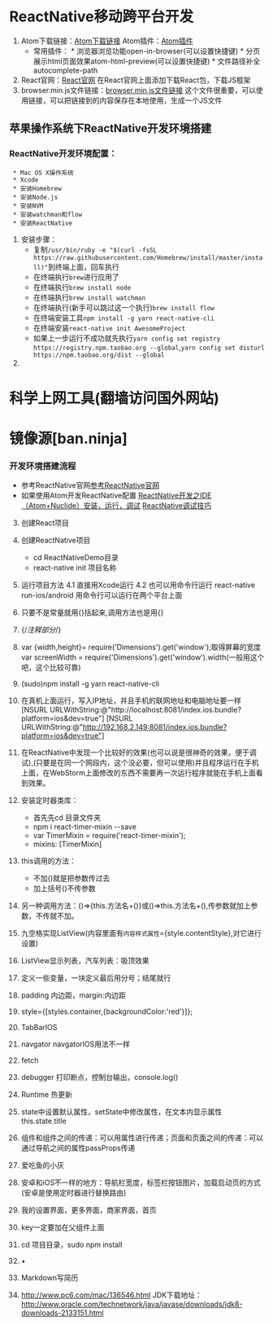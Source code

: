 # ReactNative移动跨平台开发

1. Atom下载链接：[Atom下载链接](https://atom.io/)
   Atom插件：[Atom插件](https://atom.io/packages)
     * 常用插件：
           * 浏览器浏览功能open-in-browser(可以设置快捷键)
           * 分页展示html页面效果atom-html-preview(可以设置快捷键)
           * 文件路径补全autocomplete-path
2. React官网：[React官网](https://facebook.github.io/react/)
   在React官网上面添加下载React包，下载JS框架
3. browser.min.js文件链接：[browser.min.js文件链接](https://cdnjs.cloudflare.com/ajax/libs/babel-core/5.8.24/browser.min.js)
   这个文件很重要，可以使用链接，可以把链接到的内容保存在本地使用，生成一个JS文件

## 苹果操作系统下ReactNative开发环境搭建
### ReactNative开发环境配置：
     * Mac OS X操作系统
     * Xcode 
     * 安装Homebrew
     * 安装Node.js
     * 安装NVM
     * 安装watchman和flow
     * 安装ReactNative

1. 安装步骤：
   * 复制`/usr/bin/ruby -e "$(curl -fsSL https://raw.githubusercontent.com/Homebrew/install/master/install)"`到终端上面，回车执行
   * 在终端执行`brew`进行应用了
   * 在终端执行`brew install node`
   * 在终端执行`brew install watchman`
   * 在终端执行(新手可以跳过这一个执行)`brew install flow`
   * 在终端安装工具`npm install -g yarn react-native-cli`
   * 在终端安装`react-native init AwesomeProject`
   * 如果上一步运行不成功就先执行`yarn config set registry https://registry.npm.taobao.org --global`,`yarn config set disturl https://npm.taobao.org/dist --global`
2. 
# 科学上网工具(翻墙访问国外网站)
# 镜像源[ban.ninja]
### 开发环境搭建流程
* 参考ReactNative官网[参考ReactNative官网](http://reactnative.cn/docs/0.31/getting-started.html#content)
* 如果使用Atom开发ReactNative配置
[ReactNative开发之IDE（Atom+Nuclide）安装，运行，调试](http://blog.csdn.net/hello_hwc/article/details/51612139)
[ReactNative调试技巧](http://www.52learn.wang/archives/1071?utm_source=tuicool&utm_medium=referral)

3. 创建React项目


3. 创建ReactNative项目
   * cd ReactNativeDemo目录
   * react-native init 项目名称

4. 运行项目方法 4.1 直接用Xcode运行
              4.2 也可以用命令行运行 react-native run-ios/android
   用命令行可以运行在两个平台上面

5. 只要不是常量就用{}括起来,调用方法也是用{}

6. {/*注释部分*/}

7. var {width,height}= require('Dimensions').get('window');取得屏幕的宽度
   var screenWidth = require('Dimensions').get('window').width(一般用这个吧，这个比较可靠)
8. (sudo)npm install -g yarn react-native-cli

9. 在真机上面运行，写入IP地址，并且手机的联网地址和电脑地址要一样
   [NSURL URLWithString:@"http://localhost:8081/index.ios.bundle?platform=ios&dev=true"]
   [NSURL URLWithString:@"http://192.168.2.149:8081/index.ios.bundle?platform=ios&dev=true"]

10. 在ReactNative中发现一个比较好的效果(也可以说是很神奇的效果，便于调试),(只要是在同一个网段内，这个没必要，但可以使用)并且程序运行在手机上面，在WebStorm上面修改的东西不需要再一次运行程序就能在手机上面看到效果。

11. 安装定时器类库：
    * 首先先cd 目录文件夹
    * npm i react-timer-mixin --save
    * var TimerMixin = require('react-timer-mixin');
    * mixins: [TimerMixin]

12. this调用的方法：
       * 不加()就是把参数传过去
       * 加上括号()不传参数

13. 另一种调用方法：()=>{this.方法名+()}或()=>this.方法名+(),传参数就加上参数，不传就不加。

14. 九空格实现ListView(内容里面有`内容样式属性`={style.contentStyle},对它进行设置)

15. ListView显示列表，汽车列表：吸顶效果

16. 定义一些变量，一块定义最后用分号；结尾就行

17. padding 内边距，margin:内边距

18. style={[styles.container,{backgroundColor:'red'}]};

19. TabBarIOS

20. navgator navgatorIOS用法不一样

21. fetch

22. debugger 打印断点，控制台输出，console.log()

23. Runtime 热更新

24. state中设置默认属性，setState中修改属性，在文本内显示属性this.state.title

25. 组件和组件之间的传递：可以用属性进行传递；页面和页面之间的传递：可以通过导航之间的属性passProps传递

26. 爱吃鱼的小灰

27. 安卓和iOS不一样的地方：导航栏宽度，标签栏按钮图片，加载启动页的方式(安卓是使用定时器进行替换路由) 

28. 我的设置界面，更多界面，商家界面，首页

29. key一定要加在父组件上面

30. cd 项目目录，sudo npm install

31. &bull;

32. Markdown写简历

33. http://www.pc6.com/mac/136546.html
  JDK下载地址：http://www.oracle.com/technetwork/java/javase/downloads/jdk8-downloads-2133151.html 

